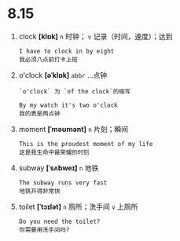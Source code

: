 # 8.15

1. clock **[klɒk]** `n` 时钟； `v` 记录（时间，速度）；达到

   ```
   I have to clock in by eight
   我必须八点前打卡上班
   ```

2. o'clock **[əˈklɒk]** `abbr` ...点钟

   ```
   `o'clock` 为 `of the clock`的缩写
   ```

   ```
   By my watch it's two o'clock
   我的表是两点钟
   ```

3. moment **[ˈməʊmənt]** `n` 片刻；瞬间

   ```
   This is the proudest moment of my life
   这是我生命中最荣耀的时刻
   ```

4. subway **[ˈsʌbweɪ]** `n` 地铁

   ```
   The subway runs very fast
   地铁开得非常快
   ```

5. toilet **[ˈtɔɪlət]** `n` 厕所；洗手间 `v` 上厕所

   ```
   Do you need the toilet?
   你需要用洗手间吗?
   ```
